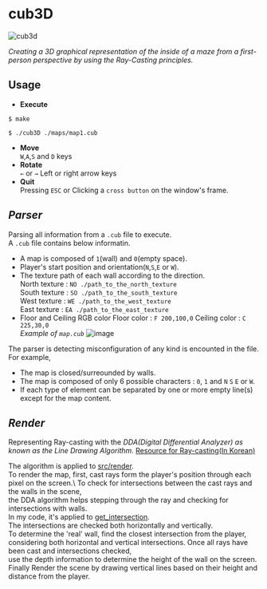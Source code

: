 # cub3D
![cub3d](https://github.com/eunbi0308/cub3d/assets/80834766/9df0df75-1788-4c75-8a53-e438f2450d7d)

*Creating a 3D graphical representation of the inside of a maze from a first-person perspective by using the Ray-Casting principles.*

## Usage
- **Execute**
```
$ make
```
```
$ ./cub3D ./maps/map1.cub
```
- **Move** \
`W`,`A`,`S` and `D` keys
- **Rotate** \
`←` or `→` Left or right arrow keys
- **Quit** \
Pressing `ESC` or Clicking a `cross button` on the window's frame.

## *Parser*
Parsing all information from a `.cub` file to execute.\
A `.cub` file contains below informatin.
  - A map is composed of `1`(wall) and `0`(empty space).
  - Player's start position and orientation(`N`,`S`,`E` or `W`).
  - The texture path of each wall according to the direction.\
    North texture : `NO ./path_to_the_north_texture`\
    South texture : `SO ./path_to_the_south_texture`\
    West texture  : `WE ./path_to_the_west_texture`\
    East texture  : `EA ./path_to_the_east_texture`
  - Floor and Ceiling RGB color
    Floor color : `F 200,100,0`
    Ceiling color : `C 225,30,0`\
*Example of `map.cub`*
![image](https://github.com/eunbi0308/cub3d/assets/80834766/903eb2c1-4148-474a-b523-3808f2c22738)

The parser is detecting misconfiguration of any kind is encounted in the file. For example,
- The map is closed/surreounded by walls.
- The map is composed of only 6 possible characters : `0`, `1` and `N` `S` `E` or `W`.
- If each type of element can be separated by one or more empty line(s) except for the map content.

## *Render*
Representing Ray-casting with the *DDA(Digital Differential Analyzer) as known as the Line Drawing Algorithm*. [Resource for Ray-casting(In Korean)](https://github.com/mathreboot/raycast)

The algorithm is applied to [src/render](src/render).\
To render the map, first, cast rays form the player's position through each pixel on the screen.\ 
To check for intersections between the cast rays and the walls in the scene,\
the DDA algorithm helps stepping through the ray and checking for intersections with walls.\
In my code, it's applied to [get_intersection](src/render/ray_casting.c).\
The intersections are checked both horizontally and vertically. \
To determine the 'real' wall, find the closest intersection from the player, \
considering both horizontal and vertical intersections. Once all rays have been cast and intersections checked, \
use the depth information to determine the height of the wall on the screen.\
Finally Render the scene by drawing vertical lines based on their height and distance from the player.

